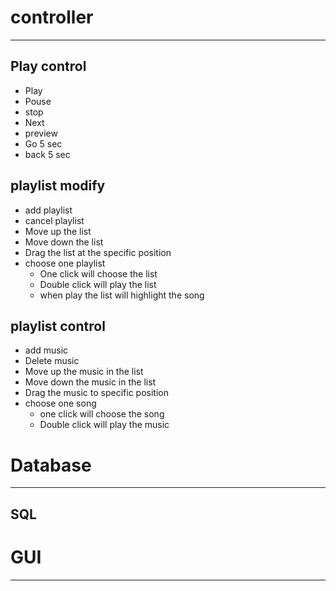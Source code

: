 # controller
***

## Play control

* Play 
* Pouse
* stop
* Next 
* preview
* Go 5 sec
* back 5 sec

## playlist modify

* add playlist
* cancel playlist
* Move up the list
* Move down the list
* Drag the list at the specific position
* choose one playlist 
    * One click will choose the list
    * Double click will play the list
    * when play the list will highlight the song

## playlist control

* add music 
* Delete music
* Move up the music in the list
* Move down the music in the list
* Drag the music to specific position
* choose one song 
  * one click will choose the song
  * Double click will play the music

# Database

***

## SQL

 



# GUI

***

 



